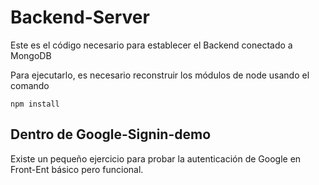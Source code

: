 # Backend-Server

Este es el código necesario para establecer el Backend
conectado a MongoDB

Para ejecutarlo, es necesario reconstruir los módulos 
de node usando el comando

```
npm install
```

## Dentro de Google-Signin-demo
Existe un pequeño ejercicio para probar la
autenticación de Google en Front-Ent básico 
pero funcional.